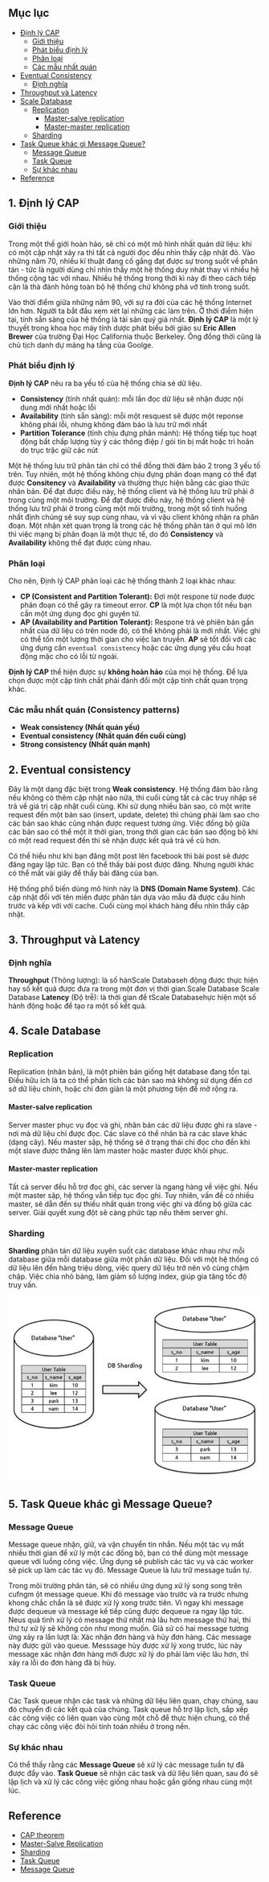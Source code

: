 
## Mục lục
* [Định lý CAP](#1-định-lý-cap)
    * [Giới thiệu](#giới-thiệu)
    * [Phát biểu định lý](#phát-biểu-định-lý)
    * [Phân loại](#phân-loại)
    * [Các mẫu nhất quán](#các-mẫu-nhất-quán-consistency-patterns)
* [Eventual Consistency](#2-eventual-consistency)
    * [Định nghĩa](#định-nghĩa)
* [Throughput và Latency](#3-throughput-và-latency)
* [Scale Database](#4-scale-database)
    * [Replication](#replication)
        * [Master-salve replication](#master-salve-replication)
        * [Master-master replication](#master-master-replication)
    * [Sharding](#sharding)
* [Task Queue khác gì Message Queue?](#5-task-queue-khác-gì-message-queue)
    * [Message Queue](#message-queue)
    * [Task Queue](#task-queue)
    * [Sự khác nhau](#sự-khác-nhau)
* [Reference](#reference)


## 1. Định lý CAP

### Giới thiệu
Trong một thế giới hoàn hảo, sẽ chỉ có một mô hình nhất quán dữ liệu: khi có một cập nhật xảy ra thì tất cả người đọc đều nhìn thấy cập nhật đó. Vào những năm 70, nhiều kĩ thuật đang cố gắng đạt được sự trong suốt về phân tán - tức là người dùng chỉ nhìn thấy một hệ thống duy nhát thay vì nhiều hệ thống cộng tác với nhau. Nhiều hệ thống trong thời kì này đi theo cách tiếp cận là thà đánh hỏng toàn bộ hệ thống chứ không phá vỡ tính trong suốt.

Vào thời điểm giữa những năm 90, với sự ra đời của các hệ thống Internet lớn hơn. Người ta bắt đầu xem xét lại những các làm trên. Ở thời điểm hiện tại, tính sẵn sàng của hệ thống là tài sản quý giá nhất. **Định lý CAP** là một lý thuyết trong khoa học máy tính dược phát biểu bởi giáo sư **Eric Allen Brewer** của trường Đại Học California thuộc Berkeley. Ông đồng thời cũng là chủ tịch danh dự mảng hạ tầng của Goolge.

### Phát biểu định lý
**Định lý CAP** nêu ra ba yếu tố của hệ thống chia sẻ dữ liệu.
* **Consistency** (tính nhất quán): mỗi lần đọc dữ liệu sẽ nhận được nội dung mới nhất hoặc lỗi
* **Availability** (tính sẵn sàng): mỗi một resquest sẽ được một reponse không phải lỗi, nhưng không đảm bảo là lưu trữ mới nhất
* **Partition Tolerance** (tính chịu đựng phân mảnh): Hệ thống tiếp tục hoạt động bất chấp lượng tùy ý các thông điệp / gói tin bị mất hoặc trì hoãn do trục trặc giữ các nút

Một hệ thống lưu trữ phân tán chỉ có thể đồng thời đảm bảo 2 trong 3 yếu tố trên. Tuy nhiên, một hệ thống không chịu đựng phân đoạn mạng có thể đạt được **Consitency** và **Availability** và thường thực hiện bằng các giao thức nhân bản. Để đạt được điều này, hệ thống client và hệ thống lưu trữ phải ở trong cùng một môi trường. Để đạt được điều này, hệ thống client và hệ thống lưu trữ phải ở trong cùng một môi trường, trong một số tình huống nhất định chúng sẽ suy sụp cùng nhau, và vì vậu client không nhận ra phân đoạn. Một nhận xét quan trọng là trong các hệ thống phân tán ở qui mô lớn thì việc mạng bị phân đoạn là một thực tế, do đó **Consistency** và **Availability** không thể đạt được cùng nhau.

### Phân loại
Cho nên, Định lý CAP phân loại các hệ thống thành 2 loại khác nhau:
* **CP (Consistent and Partition Tolerant):** Đợi một respone từ node được phân đoạn có thể gây ra timeout error. **CP** là một lựa chọn tốt nếu bạn cần một ứng dụng đọc ghi guyên tử.
* **AP (Availability and Partition Tolerant):** Respone trả vè phiên bản gần nhất của dữ liệu có trên node đó, có thể không phải là mới nhất. Việc ghi có thể tốn một lượng thời gian cho việc lan truyền. **AP** sẽ tốt đối với các ứng dụng cần `eventual consistency` hoặc các ứng dụng yêu cầu hoạt động mặc cho có lỗi từ ngoài.

**Định lý CAP** thể hiện được sự **không hoàn hảo** của mọi hệ thống. Để lựa chọn được một cặp tính chất phải đánh đổi một cặp tính chất quan trọng khác.

### Các mẫu nhất quán (Consistency patterns)
* **Weak consistency (Nhất quán yếu)**
* **Eventual consistency (Nhất quán đến cuối cùng)**
* **Strong consistency (Nhất quán mạnh)**

## 2. Eventual consistency
Đây là một dạng đặc biệt trong **Weak consistency**. Hệ thống đảm bảo rằng nếu không có thêm cập nhật nào nữa, thì cuối cùng tất cả các truy nhập sẽ trả về giá trị cập nhật cuối cùng. Khi sử dụng nhiều bản sao, có một write request đến một bản sao (insert, update, delete) thì chúng phải làm sao cho các bản sao khác cũng nhận được request tương ứng. Việc đồng bộ giữa các bản sao có thể một ít thời gian, trong thời gian các bản sao động bộ khi có một read request đến thì sẽ nhận được kết quả trả về cũ hơn.

Có thể hiểu như khi bạn đăng một post lên facebook thì bài post sẽ được đăng ngay lập tức. Bạn có thể thấy bài post được đăng. Nhưng người khác có thể mất vài giây để thấy bài đăng của bạn.

Hệ thống phổ biến dùng mô hình này là **DNS (Domain Name System)**. Các cập nhật đối với tên miền được phân tán dựa vào mẫu đã được cấu hình trước và kếp với với cache. Cuối cùng mọi khách hàng đều nhìn thấy cập nhật.

## 3. Throughput và Latency
### Định nghĩa

**Throughput** (Thông lượng): là số hànScale Databaseh động được thực hiện hay số kết quả được đưa ra trong một đơn vị thời gian.Scale Database
Scale Database
**Latency** (Độ trễ): là thời gian để tScale Databasehực hiện một số hành động hoặc để tạo ra một số kết quả.

## 4. Scale Database
### Replication

Replication (nhân bản), là một phiên bản giống hệt database đang tồn tại. Điều hữu ích là ta có thể phân tích các bản sao mà không sử dụng đến cơ sở dữ liệu chính, hoặc chỉ đơn giản là một phương tiện để mở rộng ra.
#### Master-salve replication
Server master phục vụ đọc và ghi, nhân bản các dữ liệu được ghi ra slave - nơi mà dữ liệu chỉ được đọc. Các slave có thể nhân bả ra các slave khác (dạng cây). Nếu master sập, hệ thống sẽ ở trạng thái chỉ đọc cho đến khi một slave được thăng lên làm master hoặc master được khôi phục.
#### Master-master replication
Tất cả server đều hỗ trợ đọc ghi, các server là ngang hàng về việc ghi. Nếu một master sập, hệ thống vẫn tiếp tục đọc ghi. Tuy nhiên, vấn đề có nhiều master, sẽ dẫn đến sự thiếu nhất quán trong việc ghi và đồng bộ giữa các server. Giải quyết xung đột sẽ càng phức tạp nếu thêm server ghi.

### Sharding
**Sharding** phân tán dữ liệu xuyên suốt các database khác nhau như mỗi database giữa mỗi database giữa một phần dữ liệu. Đối với một hệ thống có dữ liệu lên đến hàng triệu dòng, việc query dữ liệu trở nên vô cùng chậm chập. Việc chia nhỏ bảng, làm giảm số lượng index, giúp gia tăng tốc độ truy vấn.

![](/img/sharding.jpg)

## 5. Task Queue khác gì Message Queue?

### Message Queue
Message queue nhận, giữ, và vận chuyển tin nhắn. Nếu một tác vụ mất nhiều thời gian để xử lý một các đồng bộ, bạn có thể dùng một message queue với luồng công việc. Ứng dụng sẽ publish các tác vụ và các worker sẽ pick up làm các tác vụ đó. Message Queue là lưu trữ message tuần tự. 

Trong môi trường phân tán, sẽ có nhiều ứng dụng xử lý song song trên cufngm ột message queue. Khi đó message vào trước và ra trước nhưng khong chắc chắn là sẽ được xử lý xong trước tiên. Vì ngay khi message được dequeue và message kế tiếp cũng được dequeue ra ngay lập tức. Neus quá tình xử lý có message thứ nhất mà lâu hơn message thứ hai, thì thứ tự xử lý sẽ không còn như mong muốn. Giả sử có hai message tương ứng xảy ra lần lượt là: Xác nhận đơn hàng và hủy đơn hàng. Các message này được gửi vào queue. Messsage hủy được xử lý xong trước, lúc này message xác nhận đơn hàng mới được xử lý do phải làm việc lâu hơn, thì xảy ra lỗi do đơn hàng đã bị hủy.

### Task Queue

Các Task queue nhận các task và những dữ liệu liên quan, chạy chúng, sau đó chuyển đi các kết quả của chúng. Task queue hỗ trợ lập lịch, sắp xếp các công việc có liên quan vào cùng một chỗ để thực hiện chung, có thể chạy các công việc đòi hỏi tính toán nhiều ở trong nền.

### Sự khác nhau

Có thể thấy rằng các **Message Queue** sẽ xử lý các message tuần tự đã được đẩy vào. **Task Queue** sẽ nhận các task và dử liệu liên quan, sau đó sẽ lập lịch và xử lý các công việc giống nhau hoặc gần giống nhau cùng một lúc.

## Reference
* [CAP theorem](https://medium.com/eway/database-101-p1-%C4%91%E1%BB%8Bnh-l%C3%BD-cap-7260adf8b02f)
* [Master-Salve Replication](https://viblo.asia/p/gioi-thieu-ve-mysql-replication-master-slave-bxjvZYwNkJZ)
* [Sharding](https://viblo.asia/p/shard-database-voi-activerecord-turntable-l0rvmx3kGyqA)
* [Task Queue](https://www.fullstackpython.com/task-queues.html)
* [Message Queue](https://techblog.vn/van-thu-tu-messge-trong-viec-xu-ly-bat-dong-bo-dua-tren-message-queue)